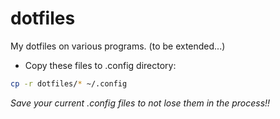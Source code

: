 # dotfiles
My dotfiles on various programs. (to be extended...)

- Copy these files to .config directory:

```bash
cp -r dotfiles/* ~/.config
```
*Save your current .config files to not lose them in the process!!*
